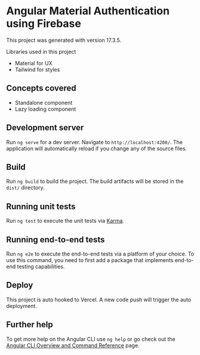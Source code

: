 # Angular Material Authentication using Firebase

This project was generated with version 17.3.5.

Libraries used in this project

* Material for UX
* Tailwind for styles

## Concepts covered

* Standalone component
* Lazy loading component

## Development server

Run `ng serve` for a dev server. Navigate to `http://localhost:4200/`. The application will automatically reload if you change any of the source files.

## Build

Run `ng build` to build the project. The build artifacts will be stored in the `dist/` directory.

## Running unit tests

Run `ng test` to execute the unit tests via [Karma](https://karma-runner.github.io).

## Running end-to-end tests

Run `ng e2e` to execute the end-to-end tests via a platform of your choice. To use this command, you need to first add a package that implements end-to-end testing capabilities.

## Deploy

This project is auto hooked to Vercel. A new code push will trigger the auto deployment.

## Further help

To get more help on the Angular CLI use `ng help` or go check out the [Angular CLI Overview and Command Reference](https://angular.io/cli) page.
